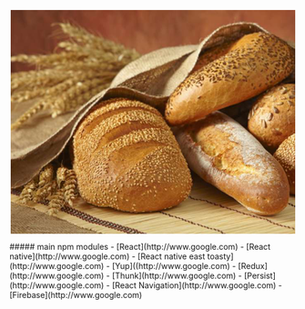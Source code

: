 <p align="center">
	<img src="./assets/splash.png" align="center" width="500">
</p>
#####  main npm modules
- [React](http://www.google.com)
- [React native](http://www.google.com)
- [React native east toasty](http://www.google.com)
- [Yup]((http://www.google.com)
- [Redux](http://www.google.com)
  - [Thunk](http://www.google.com)
  - [Persist](http://www.google.com)
- [React Navigation](http://www.google.com)
- [Firebase](http://www.google.com)

